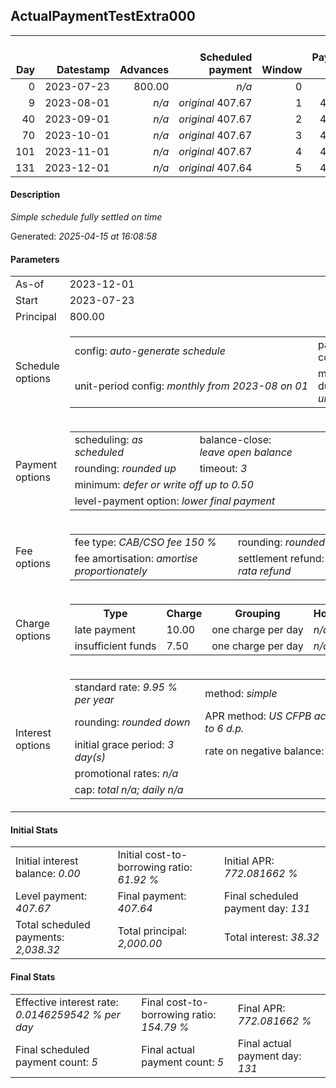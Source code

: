 <h2>ActualPaymentTestExtra000</h2><table><thead style="vertical-align: bottom;"><th style="text-align: right;">Day</th><th style="text-align: right;">Datestamp</th><th style="text-align: right;">Advances</th><th style="text-align: right;">Scheduled payment</th><th style="text-align: right;">Window</th><th style="text-align: right;">Payment due</th><th style="text-align: right;">Actual payments</th><th style="text-align: right;">Generated payment</th><th style="text-align: right;">Net effect</th><th style="text-align: right;">Payment status</th><th style="text-align: right;">Balance status</th><th style="text-align: right;">Simple interest</th><th style="text-align: right;">New interest</th><th style="text-align: right;">New charges</th><th style="text-align: right;">Principal portion</th><th style="text-align: right;">Fee portion</th><th style="text-align: right;">Interest portion</th><th style="text-align: right;">Charges portion</th><th style="text-align: right;">Fee refund</th><th style="text-align: right;">Principal balance</th><th style="text-align: right;">Fee balance</th><th style="text-align: right;">Interest balance</th><th style="text-align: right;">Charges balance</th><th style="text-align: right;">Settlement figure</th><th style="text-align: right;">Fee refund if&nbsp;settled</th></thead><tr style="text-align: right;"><td class="ci00">0</td><td class="ci01" style="white-space: nowrap;">2023-07-23</td><td class="ci02">800.00</td><td class="ci03" style="white-space: nowrap;"><i>n/a<i></td><td class="ci04">0</td><td class="ci05">0.00</td><td class="ci06"><i>n/a</i></td><td class="ci07"><i>n/a</i></td><td class="ci08">0.00</td><td class="ci09"><i>none&nbsp;scheduled</i></td><td class="ci10">open</td><td class="ci13">0.0000</td><td class="ci14">0.0000</td><td class="ci15"><i>n/a</i></td><td class="ci16">0.00</td><td class="ci17">0.00</td><td class="ci18">0.00</td><td class="ci19">0.00</td><td class="ci20">0.00</td><td class="ci21">800.00</td><td class="ci22">1,200.00</td><td class="ci23">0.0000</td><td class="ci24">0.00</td><td class="ci25">2,000.00</td><td class="ci26">1,200.00</td></tr><tr style="text-align: right;"><td class="ci00">9</td><td class="ci01" style="white-space: nowrap;">2023-08-01</td><td class="ci02"><i>n/a</i></td><td class="ci03" style="white-space: nowrap;"><i>original</i> 407.67</td><td class="ci04">1</td><td class="ci05">407.67</td><td class="ci06"><i>confirmed</i>&nbsp;407.67</td><td class="ci07"><i>n/a</i></td><td class="ci08">407.67</td><td class="ci09"><i>payment&nbsp;made</i></td><td class="ci10">open</td><td class="ci13">4.9068</td><td class="ci14">4.9068</td><td class="ci15"><i>n/a</i></td><td class="ci16">161.10</td><td class="ci17">241.67</td><td class="ci18">4.90</td><td class="ci19">0.00</td><td class="ci20">1,117.56</td><td class="ci21">638.90</td><td class="ci22">958.33</td><td class="ci23">0.0000</td><td class="ci24">0.00</td><td class="ci25">479.67</td><td class="ci26">1,117.56</td></tr><tr style="text-align: right;"><td class="ci00">40</td><td class="ci01" style="white-space: nowrap;">2023-09-01</td><td class="ci02"><i>n/a</i></td><td class="ci03" style="white-space: nowrap;"><i>original</i> 407.67</td><td class="ci04">2</td><td class="ci05">407.67</td><td class="ci06"><i>confirmed</i>&nbsp;407.67</td><td class="ci07"><i>n/a</i></td><td class="ci08">407.67</td><td class="ci09"><i>payment&nbsp;made</i></td><td class="ci10">open</td><td class="ci13">13.4977</td><td class="ci14">13.4977</td><td class="ci15"><i>n/a</i></td><td class="ci16">157.67</td><td class="ci17">236.51</td><td class="ci18">13.49</td><td class="ci19">0.00</td><td class="ci20">833.59</td><td class="ci21">481.23</td><td class="ci22">721.82</td><td class="ci23">0.0000</td><td class="ci24">0.00</td><td class="ci25">369.46</td><td class="ci26">833.59</td></tr><tr style="text-align: right;"><td class="ci00">70</td><td class="ci01" style="white-space: nowrap;">2023-10-01</td><td class="ci02"><i>n/a</i></td><td class="ci03" style="white-space: nowrap;"><i>original</i> 407.67</td><td class="ci04">3</td><td class="ci05">407.67</td><td class="ci06"><i>confirmed</i>&nbsp;407.67</td><td class="ci07"><i>n/a</i></td><td class="ci08">407.67</td><td class="ci09"><i>payment&nbsp;made</i></td><td class="ci10">open</td><td class="ci13">9.8386</td><td class="ci14">9.8386</td><td class="ci15"><i>n/a</i></td><td class="ci16">159.13</td><td class="ci17">238.71</td><td class="ci18">9.83</td><td class="ci19">0.00</td><td class="ci20">558.78</td><td class="ci21">322.10</td><td class="ci22">483.11</td><td class="ci23">0.0000</td><td class="ci24">0.00</td><td class="ci25">246.43</td><td class="ci26">558.78</td></tr><tr style="text-align: right;"><td class="ci00">101</td><td class="ci01" style="white-space: nowrap;">2023-11-01</td><td class="ci02"><i>n/a</i></td><td class="ci03" style="white-space: nowrap;"><i>original</i> 407.67</td><td class="ci04">4</td><td class="ci05">407.67</td><td class="ci06"><i>confirmed</i>&nbsp;407.67</td><td class="ci07"><i>n/a</i></td><td class="ci08">407.67</td><td class="ci09"><i>payment&nbsp;made</i></td><td class="ci10">open</td><td class="ci13">6.8046</td><td class="ci14">6.8046</td><td class="ci15"><i>n/a</i></td><td class="ci16">160.34</td><td class="ci17">240.53</td><td class="ci18">6.80</td><td class="ci19">0.00</td><td class="ci20">274.81</td><td class="ci21">161.76</td><td class="ci22">242.58</td><td class="ci23">0.0000</td><td class="ci24">0.00</td><td class="ci25">129.53</td><td class="ci26">274.81</td></tr><tr style="text-align: right;"><td class="ci00">131</td><td class="ci01" style="white-space: nowrap;">2023-12-01</td><td class="ci02"><i>n/a</i></td><td class="ci03" style="white-space: nowrap;"><i>original</i> 407.64</td><td class="ci04">5</td><td class="ci05">407.64</td><td class="ci06"><i>confirmed</i>&nbsp;407.64</td><td class="ci07"><i>n/a</i></td><td class="ci08">407.64</td><td class="ci09"><i>payment&nbsp;made</i></td><td class="ci10">closed</td><td class="ci13">3.3067</td><td class="ci14">3.3067</td><td class="ci15"><i>n/a</i></td><td class="ci16">161.76</td><td class="ci17">242.58</td><td class="ci18">3.30</td><td class="ci19">0.00</td><td class="ci20">0.00</td><td class="ci21">0.00</td><td class="ci22">0.00</td><td class="ci23">0.0000</td><td class="ci24">0.00</td><td class="ci25">0.00</td><td class="ci26">0.00</td></tr></table><p><h4>Description</h4><i>Simple schedule fully settled on time</i></p><p>Generated: <i>2025-04-15 at 16:08:58</i></p><h4>Parameters</h4><table><tr><td>As-of</td><td>2023-12-01</td></tr><tr><td>Start</td><td>2023-07-23</td></tr><tr><td>Principal</td><td>800.00</td></tr><tr><td>Schedule options</td><td><table><tr><td>config: <i>auto-generate schedule</i></td><td>payment count: <i>5</i></td></tr><tr><td style="white-space: nowrap;">unit-period config: <i>monthly from 2023-08 on 01</i></td><td>max duration: <i>unlimited</i></td></tr></table></td></tr><tr><td>Payment options</td><td><table><tr><td>scheduling: <i>as scheduled</i></td><td>balance-close: <i>leave&nbsp;open&nbsp;balance</i></td></tr><tr><td>rounding: <i>rounded up</i></td><td>timeout: <i>3</i></td></tr><tr><td colspan='2'>minimum: <i>defer&nbsp;or&nbsp;write&nbsp;off&nbsp;up&nbsp;to&nbsp;0.50</i></td></tr><tr><td colspan='2'>level-payment option: <i>lower&nbsp;final&nbsp;payment</i></td></tr></table></td></tr><tr><td>Fee options</td><td><table><tr><td>fee type: <i><i>CAB/CSO fee</i> 150 %</i></td><td>rounding: <i>rounded down</i></td></tr><tr><td>fee amortisation: <i>amortise proportionately</i></td><td>settlement refund: <i>pro-rata refund</i></td></tr></table></td></tr><tr><td>Charge options</td><td><table><tr><th>Type</th><th>Charge</th><th>Grouping</th><th>Holidays</th></tr><tr><td>late payment</td><td>10.00</td><td>one charge per day</td><td><i>n/a</i></td></tr><tr><td>insufficient funds</td><td>7.50</td><td>one charge per day</td><td><i>n/a</i></td></tr></table></td></tr><tr><td>Interest options</td><td><table><tr><td>standard rate: <i>9.95 % per year</i></td><td>method: <i>simple</i></td></tr><tr><td>rounding: <i>rounded down</i></td><td>APR method: <i>US CFPB actuarial to 6 d.p.</i></td></tr><tr><td>initial grace period: <i>3 day(s)</i></td><td>rate on negative balance: <i>zero</i></td></tr><tr><td colspan="2">promotional rates: <i><i>n/a</i></i></td></tr><tr><td colspan="2">cap: <i>total <i>n/a</i>; daily <i>n/a</i></td></tr></table></td></tr></table><h4>Initial Stats</h4><table><tr><td>Initial interest balance: <i>0.00</i></td><td>Initial cost-to-borrowing ratio: <i>61.92 %</i></td><td>Initial APR: <i>772.081662 %</i></td></tr><tr><td>Level payment: <i>407.67</i></td><td>Final payment: <i>407.64</i></td><td>Final scheduled payment day: <i>131</i></td></tr><tr><td>Total scheduled payments: <i>2,038.32</i></td><td>Total principal: <i>2,000.00</i></td><td>Total interest: <i>38.32</i></td></tr></table><h4>Final Stats</h4><table><tr><td>Effective interest rate: <i>0.0146259542 % per day</i></td><td>Final cost-to-borrowing ratio: <i>154.79 %</i></td><td>Final APR: <i>772.081662 %</i></td></tr><tr><td>Final scheduled payment count: <i>5</i></td><td>Final actual payment count: <i>5</i></td><td>Final actual payment day: <i>131</i></td></tr></table>